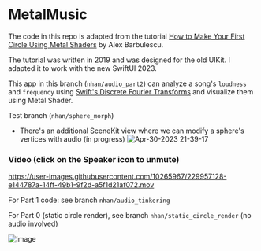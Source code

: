 # MetalMusic

The code in this repo is adapted from the tutorial [How to Make Your First Circle Using Metal Shaders](https://betterprogramming.pub/making-your-first-circle-using-metal-shaders-1e5049ec8505) by Alex Barbulescu. 

The tutorial was written in 2019 and was designed for the old UIKit. I adapted it to work with the new SwiftUI 2023.

This app in this branch (`nhan/audio_part2`) can analyze a song's `loudness` and `frequency` using [Swift's Discrete Fourier Transforms](https://developer.apple.com/documentation/accelerate/discrete_fourier_transforms) and visualize them using Metal Shader.


Test branch (`nhan/sphere_morph`)
- There's an additional SceneKit view where we can modify a sphere's vertices with audio (in progress)
![Apr-30-2023 21-39-17](https://user-images.githubusercontent.com/10265967/235388803-89598e77-2c3a-454c-bd78-c5c119928af4.gif)



### Video (click on the Speaker icon to unmute)

https://user-images.githubusercontent.com/10265967/229957128-e144787a-14ff-49b1-9f2d-a5f1d21af072.mov



For Part 1 code: see branch `nhan/audio_tinkering`

For Part 0 (static circle render), see branch `nhan/static_circle_render` (no audio involved)

![image](https://user-images.githubusercontent.com/10265967/229384048-14da5362-35ea-4fbb-8788-1846dd4ce1ff.png)
